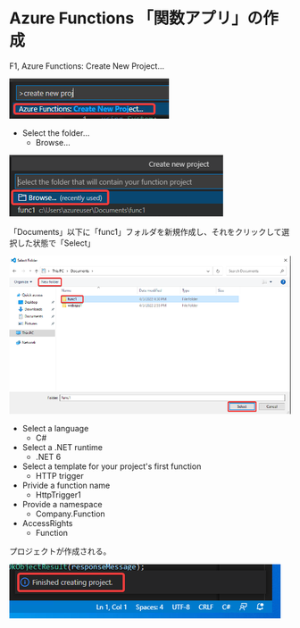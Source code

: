 # Azure Functions 「関数アプリ」の作成

F1, Azure Functions: Create New Project...

![](images/ss-2022-04-04-01-36-09.png)

- Select the folder...
  - Browse...

![](images/ss-2022-04-04-01-36-44.png)

「Documents」以下に「func1」フォルダを新規作成し、それをクリックして選択した状態で「Select」

![](images/ss-2022-04-04-01-32-48.png)

- Select a language
  - C#
- Select a .NET runtime
  - .NET 6
- Select a template for your project's first function
  - HTTP trigger
- Privide a function name
  - HttpTrigger1
- Provide a namespace
  - Company.Function
- AccessRights
  - Function

プロジェクトが作成される。

![](images/ss-2022-04-04-01-35-06.png)